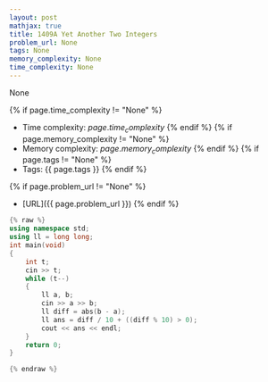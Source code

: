 ```yaml
---
layout: post
mathjax: true
title: 1409A Yet Another Two Integers
problem_url: None
tags: None
memory_complexity: None
time_complexity: None
---
```


None


{% if page.time_complexity != "None" %}
- Time complexity: ${{ page.time_complexity }}$
{% endif %}
{% if page.memory_complexity != "None" %}
- Memory complexity: ${{ page.memory_complexity }}$
{% endif %}
{% if page.tags != "None" %}
- Tags: {{ page.tags }}
{% endif %}

{% if page.problem_url != "None" %}
- [URL]({{ page.problem_url }})
{% endif %}

```cpp
{% raw %}
using namespace std;
using ll = long long;
int main(void)
{
    int t;
    cin >> t;
    while (t--)
    {
        ll a, b;
        cin >> a >> b;
        ll diff = abs(b - a);
        ll ans = diff / 10 + ((diff % 10) > 0);
        cout << ans << endl;
    }
    return 0;
}

{% endraw %}
```